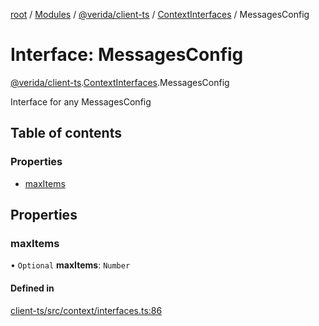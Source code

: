 [root](../README.md) / [Modules](../modules.md) / [@verida/client-ts](../modules/verida_client_ts.md) / [ContextInterfaces](../modules/verida_client_ts.ContextInterfaces.md) / MessagesConfig

# Interface: MessagesConfig

[@verida/client-ts](../modules/verida_client_ts.md).[ContextInterfaces](../modules/verida_client_ts.ContextInterfaces.md).MessagesConfig

Interface for any MessagesConfig

## Table of contents

### Properties

- [maxItems](verida_client_ts.ContextInterfaces.MessagesConfig.md#maxitems)

## Properties

### maxItems

• `Optional` **maxItems**: `Number`

#### Defined in

[client-ts/src/context/interfaces.ts:86](https://github.com/verida/verida-js/blob/a39619b/packages/client-ts/src/context/interfaces.ts#L86)
